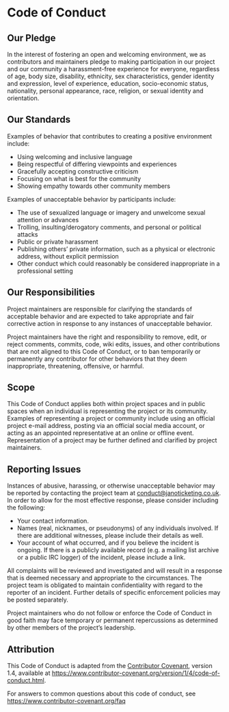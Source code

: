 # Code of Conduct

## Our Pledge
In the interest of fostering an open and welcoming environment, we as contributors
and maintainers pledge to making participation in our project and our community a
harassment-free experience for everyone, regardless of age, body size, disability,
ethnicity, sex characteristics, gender identity and expression, level of experience,
education, socio-economic status, nationality, personal appearance, race, religion,
or sexual identity and orientation.

## Our Standards
Examples of behavior that contributes to creating a positive environment include:
* Using welcoming and inclusive language
* Being respectful of differing viewpoints and experiences
* Gracefully accepting constructive criticism
* Focusing on what is best for the community
* Showing empathy towards other community members

Examples of unacceptable behavior by participants include:
* The use of sexualized language or imagery and unwelcome sexual attention or advances
* Trolling, insulting/derogatory comments, and personal or political attacks
* Public or private harassment
* Publishing others’ private information, such as a physical or electronic address,
  without explicit permission
* Other conduct which could reasonably be considered inappropriate in a professional
  setting

## Our Responsibilities
Project maintainers are responsible for clarifying the standards of acceptable behavior
and are expected to take appropriate and fair corrective action in response to any
instances of unacceptable behavior.

Project maintainers have the right and responsibility to remove, edit, or reject
comments, commits, code, wiki edits, issues, and other contributions that are not
aligned to this Code of Conduct, or to ban temporarily or permanently any contributor
for other behaviors that they deem inappropriate, threatening, offensive, or harmful.

## Scope
This Code of Conduct applies both within project spaces and in public spaces when an
individual is representing the project or its community. Examples of representing a
project or community include using an official project e-mail address, posting via an
official social media account, or acting as an appointed representative at an online or
offline event. Representation of a project may be further defined and clarified by
project maintainers.

## Reporting Issues
Instances of abusive, harassing, or otherwise unacceptable behavior may be reported
by contacting the project team at
[conduct@janoticketing.co.uk](mailto:conduct@janoticketing.co.uk). In order to allow
for the most effective response, please consider including the following:

* Your contact information.
* Names (real, nicknames, or pseudonyms) of any individuals involved. If there are
  additional witnesses, please include their details as well.
* Your account of what occurred, and if you believe the incident is ongoing. If there
  is a publicly available record (e.g. a mailing list archive or a public IRC logger)
  of the incident, please include a link.
  
All complaints will be reviewed and investigated and will result in a response that
is deemed necessary and appropriate to the circumstances. The project team is obligated
to maintain confidentiality with regard to the reporter of an incident. Further details
of specific enforcement policies may be posted separately.
                                        
Project maintainers who do not follow or enforce the Code of Conduct in good faith may
face temporary or permanent repercussions as determined by other members of the
project’s leadership.

## Attribution
This Code of Conduct is adapted from the
[Contributor Covenant](https://www.contributor-covenant.org/version/1/4/code-of-conduct.html),
version 1.4, available at
<https://www.contributor-covenant.org/version/1/4/code-of-conduct.html>.

For answers to common questions about this code of conduct, see
<https://www.contributor-covenant.org/faq>